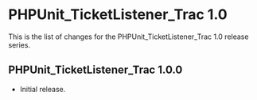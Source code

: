PHPUnit_TicketListener_Trac 1.0
===============================

This is the list of changes for the PHPUnit_TicketListener_Trac 1.0 release series.

PHPUnit_TicketListener_Trac 1.0.0
---------------------------------

* Initial release.

